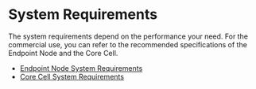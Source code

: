 # System Requirements

The system requirements depend on the performance your need. For the commercial use, you can refer to the recommended specifications of the Endpoint Node and the Core Cell.

* [Endpoint Node System Requirements](../../endpoint-node/system-requirements.md)
* [Core Cell System Requirements](../../core-cell/system-requirements.md)
